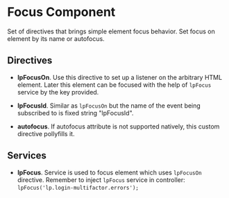 # Focus Component

Set of directives that brings simple element focus behavior. Set focus on element by its name or autofocus.

## Directives

- **lpFocusOn**. Use this directive to set up a listener on the arbitrary HTML element. Later this element can be focused with the help of `lpFocus` service by the key provided.

- **lpFocusId**. Similar as `lpFocusOn` but the name of the event being subscribed to is fixed string "lpFocusId".

- **autofocus**. If autofocus attribute is not supported natively, this custom directive pollyfills it.

## Services

- **lpFocus**. Service is used to focus element which uses `lpFocusOn` directive. Remember to inject `lpFocus` service in controller: `lpFocus('lp.login-multifactor.errors');`
